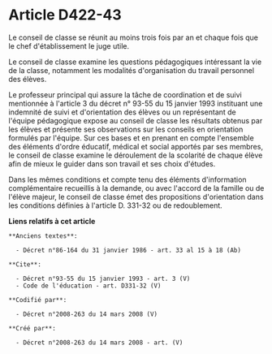 # Article D422-43

Le conseil de classe se réunit au moins trois fois par an et chaque fois que le chef d'établissement le juge utile. 

Le conseil de classe examine les questions pédagogiques intéressant la vie de la classe, notamment les modalités
d'organisation du travail personnel des élèves. 

Le professeur principal qui assure la tâche de coordination et de suivi mentionnée à l'article 3 du décret n° 93-55 du 15
janvier 1993 instituant une indemnité de suivi et d'orientation des élèves ou un représentant de l'équipe pédagogique expose
au conseil de classe les résultats obtenus par les élèves et présente ses observations sur les conseils en orientation
formulés par l'équipe. Sur ces bases et en prenant en compte l'ensemble des éléments d'ordre éducatif, médical et social
apportés par ses membres, le conseil de classe examine le déroulement de la scolarité de chaque élève afin de mieux le guider
dans son travail et ses choix d'études. 

Dans les mêmes conditions et compte tenu des éléments d'information complémentaire recueillis à la demande, ou avec l'accord
de la famille ou de l'élève majeur, le conseil de classe émet des propositions d'orientation dans les conditions définies à
l'article D. 331-32 ou de redoublement.

**Liens relatifs à cet article**

	**Anciens textes**:

	  - Décret n°86-164 du 31 janvier 1986 - art. 33 al 15 à 18 (Ab)

	**Cite**:

	  - Décret n°93-55 du 15 janvier 1993 - art. 3 (V)
	  - Code de l'éducation - art. D331-32 (V)

	**Codifié par**:

	  - Décret n°2008-263 du 14 mars 2008 (V)

	**Créé par**:

	  - Décret n°2008-263 du 14 mars 2008 - art. (V)
